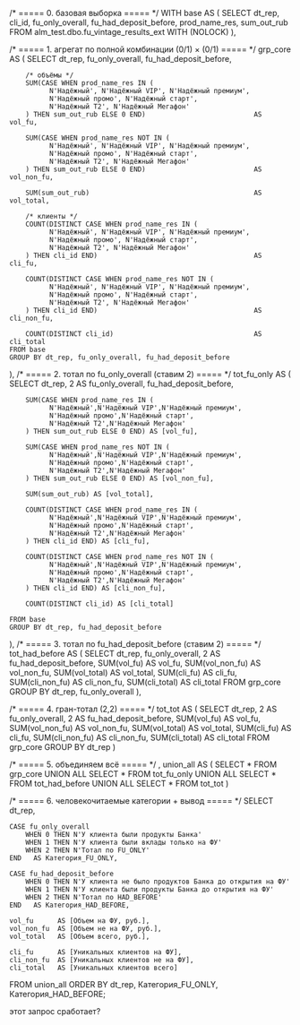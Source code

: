 /* ===== 0. базовая выборка ===== */
WITH base AS (
    SELECT
        dt_rep,
        cli_id,
        fu_only_overall,
        fu_had_deposit_before,
        prod_name_res,
        sum_out_rub
    FROM alm_test.dbo.fu_vintage_results_ext WITH (NOLOCK)
),

/* ===== 1. агрегат по полной комбинации (0/1) × (0/1) ===== */
grp_core AS (
    SELECT
        dt_rep,
        fu_only_overall,
        fu_had_deposit_before,

        /* объёмы */
        SUM(CASE WHEN prod_name_res IN (
              N'Надёжный', N'Надёжный VIP', N'Надёжный премиум',
              N'Надёжный промо', N'Надёжный старт',
              N'Надёжный Т2', N'Надёжный Мегафон'
        ) THEN sum_out_rub ELSE 0 END)                           AS vol_fu,

        SUM(CASE WHEN prod_name_res NOT IN (
              N'Надёжный', N'Надёжный VIP', N'Надёжный премиум',
              N'Надёжный промо', N'Надёжный старт',
              N'Надёжный Т2', N'Надёжный Мегафон'
        ) THEN sum_out_rub ELSE 0 END)                           AS vol_non_fu,

        SUM(sum_out_rub)                                         AS vol_total,

        /* клиенты */
        COUNT(DISTINCT CASE WHEN prod_name_res IN (
              N'Надёжный', N'Надёжный VIP', N'Надёжный премиум',
              N'Надёжный промо', N'Надёжный старт',
              N'Надёжный Т2', N'Надёжный Мегафон'
        ) THEN cli_id END)                                       AS cli_fu,

        COUNT(DISTINCT CASE WHEN prod_name_res NOT IN (
              N'Надёжный', N'Надёжный VIP', N'Надёжный премиум',
              N'Надёжный промо', N'Надёжный старт',
              N'Надёжный Т2', N'Надёжный Мегафон'
        ) THEN cli_id END)                                       AS cli_non_fu,

        COUNT(DISTINCT cli_id)                                   AS cli_total
    FROM base
    GROUP BY dt_rep, fu_only_overall, fu_had_deposit_before
),
/* ===== 2. тотал по fu_only_overall (ставим 2) ===== */
tot_fu_only AS (
    SELECT
        dt_rep,
        2 AS fu_only_overall,
        fu_had_deposit_before,

        SUM(CASE WHEN prod_name_res IN (
              N'Надёжный',N'Надёжный VIP',N'Надёжный премиум',
              N'Надёжный промо',N'Надёжный старт',
              N'Надёжный Т2',N'Надёжный Мегафон'
        ) THEN sum_out_rub ELSE 0 END) AS [vol_fu],

        SUM(CASE WHEN prod_name_res NOT IN (
              N'Надёжный',N'Надёжный VIP',N'Надёжный премиум',
              N'Надёжный промо',N'Надёжный старт',
              N'Надёжный Т2',N'Надёжный Мегафон'
        ) THEN sum_out_rub ELSE 0 END) AS [vol_non_fu],

        SUM(sum_out_rub) AS [vol_total],

        COUNT(DISTINCT CASE WHEN prod_name_res IN (
              N'Надёжный',N'Надёжный VIP',N'Надёжный премиум',
              N'Надёжный промо',N'Надёжный старт',
              N'Надёжный Т2',N'Надёжный Мегафон'
        ) THEN cli_id END) AS [cli_fu],

        COUNT(DISTINCT CASE WHEN prod_name_res NOT IN (
              N'Надёжный',N'Надёжный VIP',N'Надёжный премиум',
              N'Надёжный промо',N'Надёжный старт',
              N'Надёжный Т2',N'Надёжный Мегафон'
        ) THEN cli_id END) AS [cli_non_fu],

        COUNT(DISTINCT cli_id) AS [cli_total]

    FROM base
    GROUP BY dt_rep, fu_had_deposit_before
),
/* ===== 3. тотал по fu_had_deposit_before (ставим 2) ===== */
tot_had_before AS (
    SELECT
        dt_rep,
        fu_only_overall,
        2            AS fu_had_deposit_before,
        SUM(vol_fu)     AS vol_fu,
        SUM(vol_non_fu) AS vol_non_fu,
        SUM(vol_total)  AS vol_total,
        SUM(cli_fu)     AS cli_fu,
        SUM(cli_non_fu) AS cli_non_fu,
        SUM(cli_total)  AS cli_total
    FROM grp_core
    GROUP BY dt_rep, fu_only_overall
),

/* ===== 4. гран-тотал (2,2) ===== */
tot_tot AS (
    SELECT
        dt_rep,
        2 AS fu_only_overall,
        2 AS fu_had_deposit_before,
        SUM(vol_fu)     AS vol_fu,
        SUM(vol_non_fu) AS vol_non_fu,
        SUM(vol_total)  AS vol_total,
        SUM(cli_fu)     AS cli_fu,
        SUM(cli_non_fu) AS cli_non_fu,
        SUM(cli_total)  AS cli_total
    FROM grp_core
    GROUP BY dt_rep
)

/* ===== 5. объединяем всё ===== */
, union_all AS (
    SELECT * FROM grp_core
    UNION ALL
    SELECT * FROM tot_fu_only
    UNION ALL
    SELECT * FROM tot_had_before
    UNION ALL
    SELECT * FROM tot_tot
)

/* ===== 6. человекочитаемые категории + вывод ===== */
SELECT
    dt_rep,

    CASE fu_only_overall
        WHEN 0 THEN N'У клиента были продукты Банка'
        WHEN 1 THEN N'У клиента были вклады только на ФУ'
        WHEN 2 THEN N'Тотал по FU_ONLY'
    END   AS Категория_FU_ONLY,

    CASE fu_had_deposit_before
        WHEN 0 THEN N'У клиента не было продуктов Банка до открытия на ФУ'
        WHEN 1 THEN N'У клиента были продукты Банка до открытия на ФУ'
        WHEN 2 THEN N'Тотал по HAD_BEFORE'
    END   AS Категория_HAD_BEFORE,

    vol_fu      AS [Объем на ФУ, руб.],
    vol_non_fu  AS [Объем не на ФУ, руб.],
    vol_total   AS [Объем всего, руб.],

    cli_fu      AS [Уникальных клиентов на ФУ],
    cli_non_fu  AS [Уникальных клиентов не на ФУ],
    cli_total   AS [Уникальных клиентов всего]

FROM union_all
ORDER BY dt_rep,
         Категория_FU_ONLY,
         Категория_HAD_BEFORE;

этот запрос сработает?
